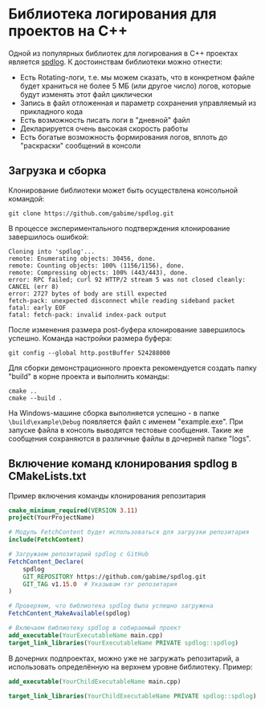 # Библиотека логирования для проектов на C++

Одной из популярных библиотек для логирования в C++ проектах является [spdlog](https://github.com/gabime/spdlog). К достоинствам библиотеки можно отнести:

- Есть Rotating-логи, т.е. мы можем сказать, что в конкретном файле будет храниться не более 5 МБ (или другое число) логов, которые будут изменять этот файл циклически
- Запись в файл отложенная и параметр сохранения управляемый из прикладного кода
- Есть возможность писать логи в "дневной" файл
- Декларируется очень высокая скорость работы
- Есть богатые возможность формирования логов, вплоть до "раскраски" сообщений в консоли

## Загрузка и сборка

Клонирование библиотеки может быть осуществлена консольной командой:

```shell
git clone https://github.com/gabime/spdlog.git
```

В процессе экспериментального подтверждения клонирование завершилось ошибкой:

```output
Cloning into 'spdlog'...
remote: Enumerating objects: 30456, done.
remote: Counting objects: 100% (1156/1156), done.
remote: Compressing objects: 100% (443/443), done.
error: RPC failed; curl 92 HTTP/2 stream 5 was not closed cleanly: CANCEL (err 8)
error: 2727 bytes of body are still expected
fetch-pack: unexpected disconnect while reading sideband packet
fatal: early EOF
fatal: fetch-pack: invalid index-pack output
```

После изменения размера post-буфера клонирование завершилось успешно. Команда настройки размера буфера:

```shell
git config --global http.postBuffer 524288000
```

Для сборки демонстрационного проекта рекомендуется создать папку "build" в корне проекта и выполнить команды:

```shell
cmake ..
cmake --build .
```

На Windows-машине сборка выполняется успешно - в папке `\build\example\Debug` появляется файл с именем "example.exe". При запуске файла в консоль выводятся тестовые сообщения. Такие же сообщения сохраняются в различные файлы в дочерней папке "logs".

## Включение команд клонирования spdlog в CMakeLists.txt

Пример включения команды клонирования репозитария

```cmake
cmake_minimum_required(VERSION 3.11)
project(YourProjectName)

# Модуль FetchContent будет использоваться для загрузки репозитария
include(FetchContent)

# Загружаем репозитарий spdlog с GitHub
FetchContent_Declare(
    spdlog
    GIT_REPOSITORY https://github.com/gabime/spdlog.git
    GIT_TAG v1.15.0  # Указывам тэг репозитария
)

# Проверяем, что библиотека spdlog была успешно загружена
FetchContent_MakeAvailable(spdlog)

# Включаем библиотеку spdlog в собираемый проект
add_executable(YourExecutableName main.cpp)
target_link_libraries(YourExecutableName PRIVATE spdlog::spdlog)
```

В дочерних подпроектах, можно уже не загружать репозитарий, а использовать определённую на верхнем уровне библиотеку. Пример:

```cmake
add_executable(YourChildExecutableName main.cpp)

target_link_libraries(YourChildExecutableName PRIVATE spdlog::spdlog)
```
